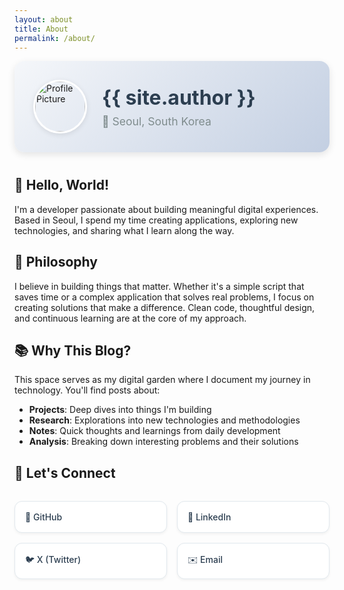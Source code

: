 ```yaml
---
layout: about
title: About
permalink: /about/
---
```


<div class="profile-header">
  <img src="{{ site.moving.avatar_url }}" alt="Profile Picture" class="profile-image">
  <div class="profile-info">
    <h1>{{ site.author }}</h1>
    <p class="location">📍 Seoul, South Korea</p>
  </div>
</div>

## 👋 Hello, World!

I'm a developer passionate about building meaningful digital experiences. Based in Seoul, I spend my time creating applications, exploring new technologies, and sharing what I learn along the way.

## 🎯 Philosophy

I believe in building things that matter. Whether it's a simple script that saves time or a complex application that solves real problems, I focus on creating solutions that make a difference. Clean code, thoughtful design, and continuous learning are at the core of my approach.

## 📚 Why This Blog?

This space serves as my digital garden where I document my journey in technology. You'll find posts about:

- **Projects**: Deep dives into things I'm building
- **Research**: Explorations into new technologies and methodologies  
- **Notes**: Quick thoughts and learnings from daily development
- **Analysis**: Breaking down interesting problems and their solutions

## 🤝 Let's Connect

<div class="connect-links">
  <a href="https://github.com/{{ site.moving.social_links.github }}" target="_blank" rel="noopener noreferrer">
    🐙 GitHub
  </a>
  <a href="https://www.linkedin.com/in/{{ site.moving.social_links.linkedin }}/" target="_blank" rel="noopener noreferrer">
    💼 LinkedIn
  </a>
  <a href="https://x.com/dmp100379702" target="_blank" rel="noopener noreferrer">
    🐦 X (Twitter)
  </a>
  <a href="mailto:{{ site.email }}">
    ✉️ Email
  </a>
</div>

<style>
.profile-header {
  display: flex;
  align-items: center;
  margin-bottom: 40px;
  padding: 30px;
  background: linear-gradient(135deg, #f5f7fa 0%, #c3cfe2 100%);
  border-radius: 16px;
  box-shadow: 0 4px 12px rgba(0,0,0,0.1);
}

.profile-image {
  width: 80px;
  height: 80px;
  border-radius: 50%;
  margin-right: 24px;
  border: 3px solid #fff;
  box-shadow: 0 2px 8px rgba(0,0,0,0.1);
}

.profile-info h1 {
  margin: 0 0 8px 0;
  font-size: 2rem;
  color: #2c3e50;
}

.location {
  margin: 0;
  color: #7f8c8d;
  font-size: 1.1rem;
}

.connect-links {
  display: grid;
  grid-template-columns: repeat(auto-fit, minmax(200px, 1fr));
  gap: 16px;
  margin-top: 32px;
}

.connect-links a {
  display: flex;
  align-items: center;
  padding: 16px;
  background: #fff;
  border: 1px solid #e1e8ed;
  border-radius: 12px;
  text-decoration: none;
  color: #2c3e50;
  font-weight: 500;
  transition: all 0.2s ease;
  box-shadow: 0 2px 4px rgba(0,0,0,0.05);
}

.connect-links a:hover {
  transform: translateY(-2px);
  box-shadow: 0 4px 12px rgba(0,0,0,0.1);
  border-color: #667eea;
  color: #667eea;
}

@media (max-width: 768px) {
  .profile-header {
    flex-direction: column;
    text-align: center;
    padding: 20px 15px !important;
    margin-bottom: 30px !important;
  }
  
  .profile-image {
    width: 60px !important;
    height: 60px !important;
    margin-right: 0 !important;
    margin-bottom: 12px !important;
    border-width: 2px !important;
  }
  
  .profile-info h1 {
    font-size: 1.5rem !important;
    margin-bottom: 6px !important;
  }
  
  .location {
    font-size: 0.9rem !important;
  }
  
  .connect-links {
    grid-template-columns: 1fr;
    gap: 12px !important;
    margin-top: 24px !important;
  }
  
  .connect-links a {
    padding: 12px 16px !important;
    font-size: 0.9rem !important;
  }
}
</style>
